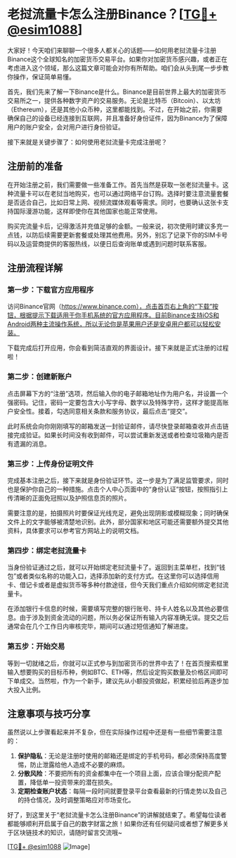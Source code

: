 # 老挝流量卡怎么注册Binance？[[TG💪+ @esim1088](https://t.me/s/esim1088)]

大家好！今天咱们来聊聊一个很多人都关心的话题——如何用老挝流量卡注册Binance这个全球知名的加密货币交易平台。如果你对加密货币感兴趣，或者正在考虑进入这个领域，那么这篇文章可能会对你有所帮助。咱们会从头到尾一步步教你操作，保证简单易懂。

首先，我们先来了解一下Binance是什么。Binance是目前世界上最大的加密货币交易所之一，提供各种数字资产的交易服务。无论是比特币（Bitcoin）、以太坊（Ethereum），还是其他小众币种，这里都能找到。不过，在开始之前，你需要确保自己的设备已经连接到互联网，并且准备好身份证件，因为Binance为了保障用户的账户安全，会对用户进行身份验证。

接下来就是关键步骤了：如何使用老挝流量卡完成注册呢？

## 注册前的准备

在开始注册之前，我们需要做一些准备工作。首先当然是获取一张老挝流量卡。这种流量卡可以在老挝当地购买，也可以通过网络平台订购。选择时要注意流量套餐是否适合自己，比如日常上网、视频流媒体观看等需求。同时，也要确认这张卡支持国际漫游功能，这样即使你在其他国家也能正常使用。

购买完流量卡后，记得激活并充值足够的金额。一般来说，初次使用时建议多充一点钱，以防后续需要更新套餐或处理其他费用。另外，别忘了记录下你的SIM卡号码以及运营商提供的客服热线，以便日后查询账单或遇到问题时联系客服。

## 注册流程详解

### 第一步：下载官方应用程序

访问Binance官网（https://www.binance.com），点击首页右上角的“下载”按钮，根据提示下载适用于你手机系统的官方应用程序。目前Binance支持iOS和Android两种主流操作系统，所以无论你是苹果用户还是安卓用户都可以轻松安装。

下载完成后打开应用，你会看到简洁直观的界面设计。接下来就是正式注册的过程啦！

### 第二步：创建新账户

点击屏幕下方的“注册”选项，然后输入你的电子邮箱地址作为用户名，并设置一个强密码。记住，密码一定要包含大小写字母、数字以及特殊字符，这样才能提高账户安全性。接着，勾选同意相关条款和服务协议，最后点击“提交”。

此时系统会向你刚刚填写的邮箱发送一封验证邮件，请尽快登录邮箱查收并点击链接完成验证。如果长时间没有收到邮件，可以尝试重新发送或者检查垃圾箱内是否有遗漏的消息。

### 第三步：上传身份证明文件

完成基本注册之后，接下来就是身份验证环节。这一步是为了满足监管要求，同时也是保护你自己的一种措施。点击个人中心页面中的“身份认证”按钮，按照指引上传清晰的正面免冠照以及护照信息页的照片。

需要注意的是，拍摄照片时要保证光线充足，避免出现阴影或模糊现象；同时确保文件上的文字能够被清楚地识别。此外，部分国家和地区可能还需要额外提交其他资料，具体要求可以参考官方网站上的说明文档。

### 第四步：绑定老挝流量卡

当身份验证通过之后，就可以开始绑定老挝流量卡了。返回到主菜单栏，找到“钱包”或者类似名称的功能入口，选择添加新的支付方式。在这里你可以选择信用卡、借记卡或者是虚拟货币等多种付款途径，但今天我们重点介绍如何绑定老挝流量卡。

在添加银行卡信息的时候，需要填写完整的银行账号、持卡人姓名以及其他必要信息。由于涉及到资金流动的问题，所以务必保证所有输入内容准确无误。提交之后通常会在几个工作日内审核完毕，期间可以通过短信通知了解进度。

### 第五步：开始交易

等到一切就绪之后，你就可以正式参与到加密货币的世界中去了！在首页搜索框里输入想要购买的目标币种，例如BTC、ETH等，然后设定购买数量及价格区间即可下单成交。当然啦，作为一个新手，建议先从小额投资做起，积累经验后再逐步加大投入比例。

## 注意事项与技巧分享

虽然说以上步骤看起来并不复杂，但在实际操作过程中还是有一些细节需要注意的：

1. **保护隐私**：无论是注册时使用的邮箱还是绑定的手机号码，都必须保持高度警惕，防止泄露给他人造成不必要的麻烦。
2. **分散风险**：不要把所有的资金都集中在一个项目上面，应该合理分配资产配置，降低单一投资带来的潜在损失。
3. **定期检查账户状态**：每隔一段时间就要登录平台查看最新的行情走势以及自己的持仓情况，及时调整策略应对市场变化。

好了，到这里关于“老挝流量卡怎么注册Binance”的讲解就结束了。希望每位读者都能够顺利开启属于自己的数字财富之旅！如果你还有任何疑问或者想了解更多关于区块链技术的知识，请随时留言交流哦~

[[TG💪+ @esim1088](https://t.me/s/esim1088) ![Image](https://i.postimg.cc/4NQfJmqS/Snipaste-2025-05-13-00-14-12.png)]